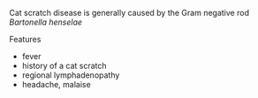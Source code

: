 Cat scratch disease is generally caused by the Gram negative rod *Bartonella henselae*  
  
Features  
* fever
* history of a cat scratch
* regional lymphadenopathy
* headache, malaise
